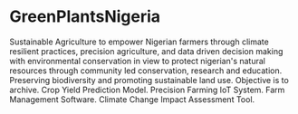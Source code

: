 # GreenPlantsNigeria
Sustainable Agriculture to empower Nigerian farmers through climate resilient practices, precision agriculture, and data driven decision making with environmental conservation in view to protect nigerian's natural resources through community led conservation, research and education. Preserving biodiversity and promoting sustainable land use.
Objective is to archive.
Crop Yield Prediction Model.
Precision Farming IoT System.
Farm Management Software.
Climate Change Impact Assessment Tool.
